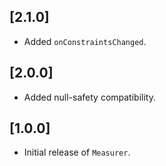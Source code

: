 ## [2.1.0] 

* Added `onConstraintsChanged`.

## [2.0.0] 

* Added null-safety compatibility.

## [1.0.0] 

* Initial release of `Measurer`.
